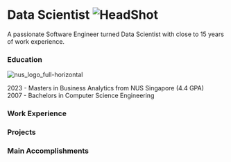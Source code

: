 # Data Scientist ![HeadShot](https://github.com/netgvarun2012/portfolio/assets/93938450/e2618fb2-e29a-47bb-a81e-3c78d195c800)

A passionate Software Engineer turned Data Scientist with close to 15 years of work experience.

### Education
![nus_logo_full-horizontal](https://github.com/netgvarun2012/portfolio/assets/93938450/45493d1d-a0cd-42f4-bac2-647adaadc8e3)

2023 - Masters in Business Analytics from NUS Singapore (4.4 GPA)       
2007 - Bachelors in Computer Science Engineering

### Work Experience

### Projects

### Main Accomplishments
